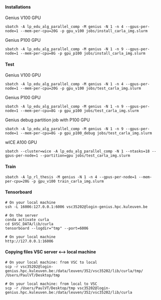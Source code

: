 #### Installations

Genius V100 GPU
```
sbatch -A lp_edu_alg_parallel_comp -M genius -N 1 -n 4 --gpus-per-node=1 --mem-per-cpu=20G -p gpu_v100 jobs/install_carla_img.slurm
```

Genius P100 GPU
```
sbatch -A lp_edu_alg_parallel_comp -M genius -N 1 -n 9 --gpus-per-node=1 --mem-per-cpu=8G -p gpu_p100 jobs/install_carla_img.slurm
```

#### Test
Genius V100 GPU
```
sbatch -A lp_edu_alg_parallel_comp -M genius -N 1 -n 4 --gpus-per-node=1 --mem-per-cpu=20G -p gpu_v100 jobs/test_carla_img.slurm
```

Genius P100 GPU
```
sbatch -A lp_edu_alg_parallel_comp -M genius -N 1 -n 9 --gpus-per-node=1 --mem-per-cpu=8G -p gpu_p100 jobs/test_carla_img.slurm
```

Genius debug partition job with P100 GPU
```
sbatch -A lp_edu_alg_parallel_comp -M genius -N 1 -n 9 --gpus-per-node=1 --mem-per-cpu=8G -p gpu_p100_debug jobs/test_carla_img.slurm
```

wICE A100 GPU
```
sbatch --cluster=wice -A lp_edu_alg_parallel_comp -N 1 --ntasks=18 --gpus-per-node=1 --partition=gpu jobs/test_carla_img.slurm

```

#### Train
```
sbatch -A lp_rl_thesis -M genius -N 1 -n 4 --gpus-per-node=1 --mem-per-cpu=20G -p gpu_v100 train_carla_img.slurm
```

#### Tensorboard
```
# On your local machine
ssh -L 16006:127.0.0.1:6006 vsc35202@login-genius.hpc.kuleuven.be

# On the server
conda activate curla
cd $VSC_DATA/lib/curla
tensorboard --logdir="tmp" --port=6006

# On your local machine
http://127.0.0.1:16006
```

#### Copying files VSC server <--> local machine
```
# On your local machine: from VSC to local
scp -r vsc35202@login-genius.hpc.kuleuven.be:/data/leuven/352/vsc35202/lib/curla/tmp/ /Users/PaulVT/Desktop/tmp

# On your local machine: from local to VSC
scp -r /Users/PaulVT/Desktop/tmp vsc35202@login-genius.hpc.kuleuven.be:/data/leuven/352/vsc35202/lib/curla
```
